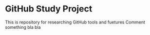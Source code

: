 # GitHub Study Project
This is repository for researching GitHub tools and fuetures
Comment something bla bla 

